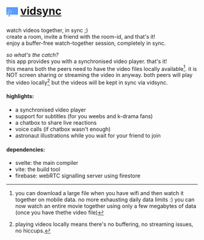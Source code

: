 # <sub><img src="public/favicon.png" width="30" ></sub> [vidsync](https://vidsync.netlify.app) 
watch videos together, in sync ;)  
create a room, invite a friend with the room-id, and that's it!  
enjoy a buffer-free watch-together session, completely in sync.  

_so what's the catch?_    
this app provides you with a synchronised video player. that's it!  
this means both the peers need to have the video files locally available[^1]. it is NOT screen sharing or streaming the video in anyway. both peers will play the video locally[^2] but the videos will be kept in sync via vidsync. 
  


#### highlights:
- a synchronised video player
- support for subtitles (for you weebs and k-drama fans)
- a chatbox to share live reactions
- voice calls (if chatbox wasn't enough) 
- astronaut illustrations while you wait for your friend to join

#### dependencies:
- svelte: the main compiler
- vite: the build tool
- firebase: webRTC signalling server using firestore

[^1]: you can download a large file when you have wifi and then watch it together on mobile data. no more exhausting daily data limits :) you can now watch an entire movie together using only a few megabytes of data (once you have thethe video file)
[^2]: playing videos locally means there's no buffering, no streaming issues, no hiccups.
